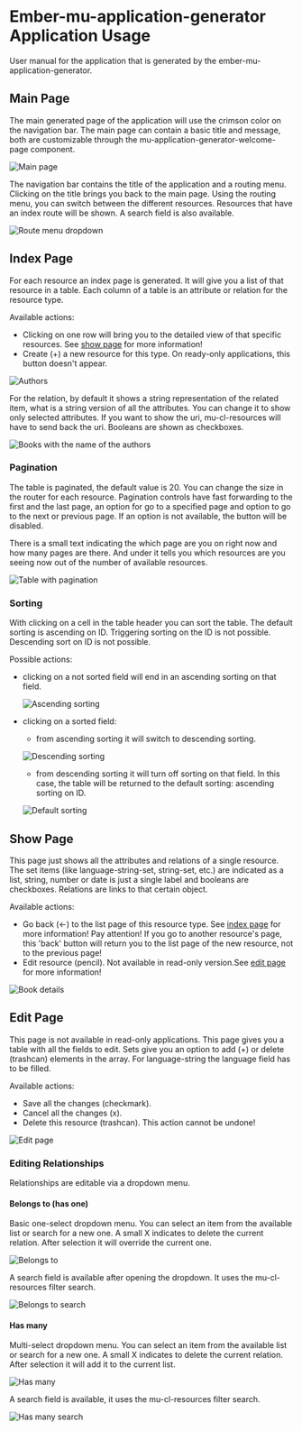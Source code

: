 # Ember-mu-application-generator Application Usage

User manual for the application that is generated by the ember-mu-application-generator.

## Main Page
The main generated page of the application will use the crimson color on the navigation bar. The main page can contain a basic title and message, both are customizable through the mu-application-generator-welcome-page component.

![Main page](images/mainpage.png)

The navigation bar contains the title of the application and a routing menu. Clicking on the title brings you back to the main page. Using the routing menu, you can switch between the different resources. Resources that have an index route will be shown. A search field is also available.

![Route menu dropdown](images/routemenu.png)

## Index Page

For each resource an index page is generated. It will give you a list of that resource in a table. Each column of a table is an attribute or relation for the resource type.

Available actions:
- Clicking on one row will bring you to the detailed view of that specific resources. See [show page](#show-page) for more information!
- Create (+) a new resource for this type. On ready-only applications, this button doesn't appear.

![Authors](images/index1.png)


For the relation, by default it shows a string representation of the related item, what is a string version of all the attributes. You can change it to show only selected attributes. If you want to show the uri, mu-cl-resources will have to send back the uri.
Booleans are shown as checkboxes.

![Books with the name of the authors](images/index2.png)

### Pagination

The table is paginated, the default value is 20. You can change the size in the router for each resource. Pagination controls have fast forwarding to the first and the last page, an option for go to a specified page and option to go to the next or previous page. If an option is not available, the button will be disabled.

There is a small text indicating the which page are you on right now and how many pages are there. And under it tells you which resources are you seeing now out of the number of available resources.

![Table with pagination](images/pagination.png)

### Sorting

With clicking on a cell in the table header you can sort the table. The default sorting is ascending on ID. Triggering sorting on the ID is not possible. Descending sort on ID is not possible.

Possible actions:
- clicking on a not sorted field will end in an ascending sorting on that field.

  ![Ascending sorting](images/asc-sort.png)
- clicking on a sorted field:
  - from ascending sorting it will switch to descending sorting.

  ![Descending sorting](images/desc-sort.png)
  - from descending sorting it will turn off sorting on that field. In this case, the table will be returned to the default sorting: ascending sorting on ID.

  ![Default sorting](images/no-sort.png)

## Show Page

This page just shows all the attributes and relations of a single resource. The set items (like language-string-set, string-set, etc.) are indicated as a list, string, number or date is just a single label and booleans are checkboxes. Relations are links to that certain object.

Available actions:
- Go back (<-) to the list page of this resource type. See [index page](#index-page) for more information! Pay attention! If you go to another resource's page, this 'back' button will return you to the list page of the new resource, not to the previous page!
- Edit resource (pencil). Not available in read-only version.See [edit page](#edit-page) for more information!

![Book details](images/details.png)

## Edit Page

This page is not available in read-only applications. This page gives you a table with all the fields to edit. Sets give you an option to add (+) or delete (trashcan) elements in the array. For language-string the language field has to be filled.

Available actions:
- Save all the changes (checkmark).
- Cancel all the changes (x).
- Delete this resource (trashcan). This action cannot be undone!

![Edit page](images/edit-page.png)

### Editing Relationships

Relationships are editable via a dropdown menu.

#### Belongs to (has one)

Basic one-select dropdown menu. You can select an item from the available list or search for a new one. A small X indicates to delete the current relation. After selection it will override the current one.

![Belongs to](images/belongs-to.png)

A search field is available after opening the dropdown. It uses the mu-cl-resources filter search.

![Belongs to search](images/belongs-to-search.png)

#### Has many

Multi-select dropdown menu. You can select an item from the available list or search for a new one. A small X indicates to delete the current relation. After selection it will add it to the current list.

![Has many](images/has-many.png)

A search field is available, it uses the mu-cl-resources filter search.

![Has many search](images/has-many-search.png)
